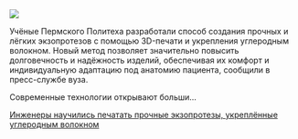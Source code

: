 <!--2025-05-05 13:24:23-->
<div class="yb">
  <div class="rss habr"><img src="https://habrastorage.org/getpro/habr/upload_files/81b/b6c/3a8/81bb6c3a814cae621646173024e08bfc.jpg" /><p>Учёные Пермского Политеха разработали способ создания прочных и лёгких экзопротезов с помощью 3D-печати и укрепления углеродным волокном. Новый метод позволяет значительно повысить долговечность и надёжность изделий, обеспечивая их комфорт и индивидуальную адаптацию под анатомию пациента, сообщили в пресс-службе вуза.</p><p>Современные технологии открывают больши... <p class="titl"><a href="https://habr.com/ru/news/907060/?utm_source=habrahabr&utm_medium=rss&utm_campaign=907060">Инженеры научились печатать прочные экзопротезы, укреплённые углеродным волокном</a></p></div>
</div>
